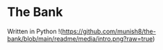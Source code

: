 # The Bank
Written in Python
!(https://github.com/munish8/the-bank/blob/main/readme/media/intro.png?raw=true)
